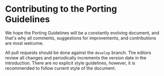 # Contributing to the Porting Guidelines

We hope the Porting Guidelines will be a constantly evolving document, and that's why
all comments, suggestions for improvements, and contributions are most welcome.

All pull requests should be done against the `develop` branch. The editors review all
changes and periodically increments the version date in the introduction. 
There are no explicit style guidelines, however, it is recommended to follow current
style of the document.
